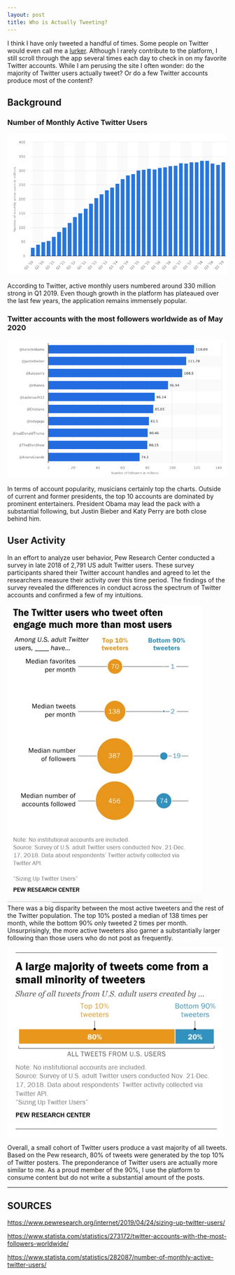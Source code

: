 ```yaml
---
layout: post
title: Who is Actually Tweeting?
---
```


I think I have only tweeted a handful of times. Some people on Twitter would even call me a <a href="https://en.wikipedia.org/wiki/Lurker" target="_blank">lurker</a>. Although I rarely contribute to the platform, I still scroll through the app several times each day to check in on my favorite Twitter accounts. While I am perusing the site I often wonder: do the majority of Twitter users actually tweet? Or do a few Twitter accounts produce most of the content?
<br>

## Background

### Number of Monthly Active Twitter Users
![number_twitter_users](/assets/images/number_twitter_users.png)

According to Twitter, active monthly users numbered around 330 million strong in Q1 2019. Even though growth in the platform has plateaued over the last few years, the application remains immensely popular.

### Twitter accounts with the most followers worldwide as of May 2020
![most_popular_twitter_accounts](/assets/images/most_popular_twitter_accounts.png)

In terms of account popularity, musicians certainly top the charts. Outside of current and former presidents, the top 10 accounts are dominated by prominent entertainers. President Obama may lead the pack with a substantial following, but Justin Bieber and Katy Perry are both close behind him.

## User Activity

In an effort to analyze user behavior, Pew Research Center conducted a survey in late 2018 of 2,791 US adult Twitter users. These survey participants shared their Twitter account handles and agreed to let the researchers measure their activity over this time period. The findings of the survey revealed the differences in conduct across the spectrum of Twitter accounts and confirmed a few of my intuitions.
<br>

![tweet_stats](/assets/images/tweet_stats.png)
<br>
There was a big disparity between the most active tweeters and the rest of the Twitter population. The top 10% posted a median of 138 times per month, while the bottom 90% only tweeted 2 times per month. Unsurprisingly, the more active tweeters also garner a substantially larger following than those users who do not post as frequently.
<br>

![tweet_majority](/assets/images/tweet_majority.png)

Overall, a small cohort of Twitter users produce a vast majority of all tweets. Based on the Pew research, 80% of tweets were generated by the top 10% of Twitter posters. The preponderance of Twitter users are actually more similar to me. As a proud member of the 90%, I use the platform to consume content but do not write a substantial amount of the posts.



---
## SOURCES
https://www.pewresearch.org/internet/2019/04/24/sizing-up-twitter-users/

https://www.statista.com/statistics/273172/twitter-accounts-with-the-most-followers-worldwide/

https://www.statista.com/statistics/282087/number-of-monthly-active-twitter-users/
